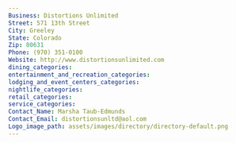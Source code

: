 ```yaml
---
Business: Distortions Unlimited
Street: 571 13th Street
City: Greeley
State: Colorado
Zip: 80631
Phone: (970) 351-0100
Website: http://www.distortionsunlimited.com
dining_categories: 
entertainment_and_recreation_categories: 
lodging_and_event_centers_categories: 
nightlife_categories: 
retail_categories: 
service_categories: 
Contact_Name: Marsha Taub-Edmunds
Contact_Email: distortionsunltd@aol.com
Logo_image_path: assets/images/directory/directory-default.png
---
```

